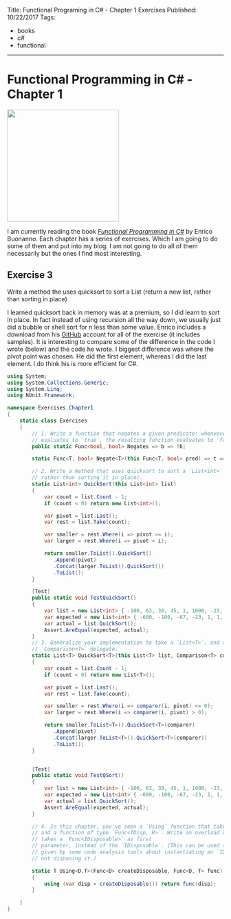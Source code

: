 Title: Functional Programing in C# - Chapter 1 Exercises
Published: 10/22/2017
Tags: 
  - books
  - c#
  - functional
---
# Functional Programming in C# - Chapter 1

<img alt="" src="https://images-na.ssl-images-amazon.com/images/I/31HD12uVDHL._SX396_BO1,204,203,200_.jpg" class="a-dynamic-image" id="imgBlkFront" width="260px" data-a-dynamic-image="{&quot;https://images-na.ssl-images-amazon.com/images/I/31HD12uVDHL._SX396_BO1,204,203,200_.jpg&quot;:[398,499],&quot;https://images-na.ssl-images-amazon.com/images/I/31HD12uVDHL._SX258_BO1,204,203,200_.jpg&quot;:[260,326]}">

I am currently reading the book [*Functional Programming in C#*](https://www.manning.com/books/functional-programming-in-c-sharp) by Enrico Buonanno. Each chapter has a series of exercises. Which I am going to do some of them and put into my blog. I am not going to do all of them necessarily but the ones I find most interesting.

## Exercise 3

Write a method the uses quicksort to sort a List<int> (return a new list, rather than sorting in place)

I learned quicksort back in memory was at a premium, so I did learn to sort in place. In fact instead of using recursion all the way down, we usually just did a bubble or shell sort for n less than some value. Enrico includes a download from his [GitHub](https://github.com/la-yumba/functional-csharp-code) account for all of the exercise (it includes samples). It is interesting to compare some of the difference in the code I wrote (below) and the code he wrote. I biggest difference was where the pivot point was chosen. He did the first element, whereas I did the last element. I do think his is more efficient for C#.

``` csharp
using System;
using System.Collections.Generic;
using System.Linq;
using NUnit.Framework;

namespace Exercises.Chapter1
{
    static class Exercises
    {
        // 1. Write a function that negates a given predicate: whenvever the given predicate
        // evaluates to `true`, the resulting function evaluates to `false`, and vice versa.
        public static Func<bool, bool> Negates => b => !b;

        static Func<T, bool> Negate<T>(this Func<T, bool> pred) => t => !pred(t);

        // 2. Write a method that uses quicksort to sort a `List<int>` (return a new list,
        // rather than sorting it in place).
        static List<int> QuickSort(this List<int> list)
        {
            var count = list.Count - 1;
            if (count < 0) return new List<int>();

            var pivot = list.Last();
            var rest = list.Take(count);

            var smaller = rest.Where(i => pivot >= i);
            var larger = rest.Where(i => pivot < i);

            return smaller.ToList().QuickSort()
               .Append(pivot)
               .Concat(larger.ToList().QuickSort())
               .ToList();
        }

        [Test]
        public static void TestQuickSort()
        {
            var list = new List<int> { -100, 63, 30, 45, 1, 1000, -23, -67, 1, 2, 56, 75, 975, 432, -600, 193, 85, 12 };
            var expected = new List<int> { -600, -100, -67, -23, 1, 1, 2, 12, 30, 45, 56, 63, 75, 85, 193, 432, 975, 1000 };
            var actual = list.QuickSort();
            Assert.AreEqual(expected, actual);
        }
        // 3. Generalize your implementation to take a `List<T>`, and additionally a 
        // `Comparison<T>` delegate.
        static List<T> QuickSort<T>(this List<T> list, Comparison<T> comparer) where T: IComparable<T>
        {
            var count = list.Count - 1;
            if (count < 0) return new List<T>();

            var pivot = list.Last();
            var rest = list.Take(count);

            var smaller = rest.Where(i => comparer(i, pivot) <= 0);
            var larger = rest.Where(i => comparer(i, pivot) > 0);

            return smaller.ToList<T>().QuickSort<T>(comparer)
               .Append(pivot)
               .Concat(larger.ToList<T>().QuickSort<T>(comparer))
               .ToList();
        }


        [Test]
        public static void TestQSort()
        {
            var list = new List<int> { -100, 63, 30, 45, 1, 1000, -23, -67, 1, 2, 56, 75, 975, 432, -600, 193, 85, 12 };
            var expected = new List<int> { -600, -100, -67, -23, 1, 1, 2, 12, 30, 45, 56, 63, 75, 85, 193, 432, 975, 1000 };
            var actual = list.QuickSort();
            Assert.AreEqual(expected, actual);
        }

        // 4. In this chapter, you've seen a `Using` function that takes an `IDisposable`
        // and a function of type `Func<TDisp, R>`. Write an overload of `Using` that
        // takes a `Func<IDisposable>` as first
        // parameter, instead of the `IDisposable`. (This can be used to fix warnings
        // given by some code analysis tools about instantiating an `IDisposable` and
        // not disposing it.)

        static T Using<D,T>(Func<D> createDisposable, Func<D, T> func) where D:IDisposable
        {
            using (var disp = createDisposable()) return func(disp);
        }

    }
}


```